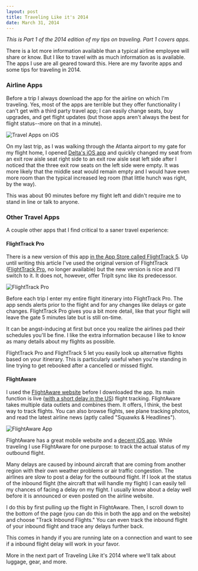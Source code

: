 ```yaml
---
layout: post
title: Traveling Like it's 2014
date: March 31, 2014
---
```


_This is Part 1 of the 2014 edition of my tips on traveling. Part 1 covers apps._

There is a lot more information available than a typical airline employee will share or know. But I like to travel with as much information as is available. The apps I use are all geared toward this. Here are my favorite apps and some tips for traveling in 2014.

### Airline Apps
Before a trip I always download the app for the airline on which I'm traveling. Yes, most of the apps are terrible but they offer functionality I can't get with a third party travel app; I can easily change seats, buy upgrades, and get flight updates (but those apps aren't always the best for flight status--more on that in a minute).

![Travel Apps on iOS](http://ryanirelan.com/img/travel-apps.png)

On my last trip, as I was walking through the Atlanta airport to my gate for my flight home, I opened [Delta's iOS app][delta] and quickly changed my seat from an exit row aisle seat right side to an exit row aisle seat left side after I noticed that the three exit row seats on the left side were empty. It was more likely that the middle seat would remain empty and I would have even more room than the typical increased leg room (that little hunch was right, by the way).

This was about 90 minutes before my flight left and didn't require me to stand in line or talk to anyone.

### Other Travel Apps
A couple other apps that I find critical to a saner travel experience:

#### FlightTrack Pro

There is a new version of this app [in the App Store called FlightTrack 5][flighttrack5]. Up until writing this article I've used the original version of FlightTrack ([FlightTrack Pro][flighttrackpro], no longer available) but the new version is nice and I'll switch to it. It does not, however, offer TripIt sync like its predecessor.

![FlightTrack Pro](http://ryanirelan.com/img/flightrackpro-2.png)


Before each trip I enter my entire flight itinerary into FlightTrack Pro. The app sends alerts prior to the flight and for any changes like delays or gate changes. FlightTrack Pro gives you a bit more detail, like that your flight will leave the gate 5 minutes late but is still on-time.

It can be angst-inducing at first but once you realize the airlines pad their schedules you'll be fine. I like the extra information because I like to know as many details about my flights as possible.

FlightTrack Pro and FlightTrack 5 let you easily look up alternative flights based on your itinerary. This is particularly useful when you're standing in line trying to get rebooked after a cancelled or missed flight.

#### FlightAware
I used the [FlightAware website][flightaware] before I downloaded the app. Its main function is live ([with a short delay in the US](http://flightaware.com/about/faq#howlive)) flight tracking. FlightAware takes multiple data outlets and combines them. It offers, I think, the best way to track flights. You can also browse flights, see plane tracking photos, and read the latest airline news (aptly called "Squawks & Headlines").

![FlightAware App](http://ryanirelan.com/img/flightaware-app.png)

FlightAware has a great mobile website and a [decent iOS app][flightawareapp]. While traveling I use FlightAware for one purpose: to track the actual status of my outbound flight.

Many delays are caused by inbound aircraft that are coming from another region with their own weather problems or air traffic congestion. The airlines are slow to post a delay for the outbound flight. If I look at the status of the inbound flight (the aircraft that will handle my flight) I can easily tell my chances of facing a delay on my flight. I usually know about a delay well before it is announced or even posted on the airline website.

I do this by first pulling up the flight in FlightAware. Then, I scroll down to the bottom of the page (you can do this in both the app and on the website) and choose "Track Inbound Flights." You can even track the inbound flight of your inbound flight and trace any delays further back.

This comes in handy if you are running late on a connection and want to see if a inbound flight delay will work in your favor.

More in the next part of Traveling Like it's 2014 where we'll talk about luggage, gear, and more.

[delta]:http://www.delta.com/content/www/en_US/mobile.html
[flighttrack5]:https://itunes.apple.com/us/app/flighttrack-5/id716913565?mt=8
[flighttrackpro]:http://www.macworld.com/product/64840/flighttrack-pro-live-tripit-flight-status-trac.html
[flightaware]:http://flightaware.com
[flightawareapp]:https://flightaware.com/mobile/iphone
